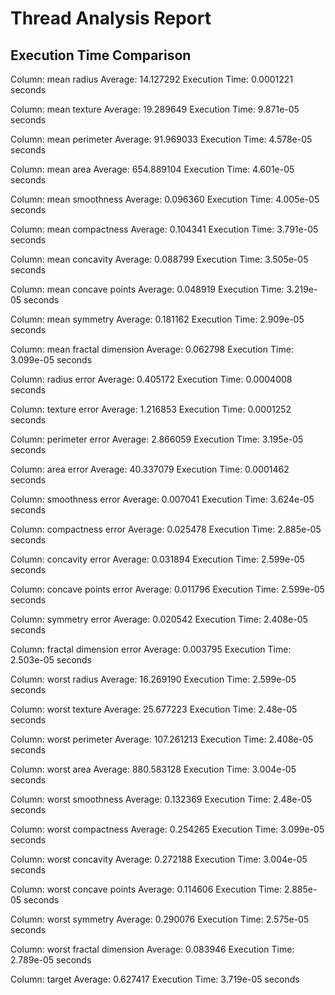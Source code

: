 # Thread Analysis Report
## Execution Time Comparison
Column: mean radius
Average: 14.127292
Execution Time: 0.0001221 seconds

Column: mean texture
Average: 19.289649
Execution Time: 9.871e-05 seconds

Column: mean perimeter
Average: 91.969033
Execution Time: 4.578e-05 seconds

Column: mean area
Average: 654.889104
Execution Time: 4.601e-05 seconds

Column: mean smoothness
Average: 0.096360
Execution Time: 4.005e-05 seconds

Column: mean compactness
Average: 0.104341
Execution Time: 3.791e-05 seconds

Column: mean concavity
Average: 0.088799
Execution Time: 3.505e-05 seconds

Column: mean concave points
Average: 0.048919
Execution Time: 3.219e-05 seconds

Column: mean symmetry
Average: 0.181162
Execution Time: 2.909e-05 seconds

Column: mean fractal dimension
Average: 0.062798
Execution Time: 3.099e-05 seconds

Column: radius error
Average: 0.405172
Execution Time: 0.0004008 seconds

Column: texture error
Average: 1.216853
Execution Time: 0.0001252 seconds

Column: perimeter error
Average: 2.866059
Execution Time: 3.195e-05 seconds

Column: area error
Average: 40.337079
Execution Time: 0.0001462 seconds

Column: smoothness error
Average: 0.007041
Execution Time: 3.624e-05 seconds

Column: compactness error
Average: 0.025478
Execution Time: 2.885e-05 seconds

Column: concavity error
Average: 0.031894
Execution Time: 2.599e-05 seconds

Column: concave points error
Average: 0.011796
Execution Time: 2.599e-05 seconds

Column: symmetry error
Average: 0.020542
Execution Time: 2.408e-05 seconds

Column: fractal dimension error
Average: 0.003795
Execution Time: 2.503e-05 seconds

Column: worst radius
Average: 16.269190
Execution Time: 2.599e-05 seconds

Column: worst texture
Average: 25.677223
Execution Time: 2.48e-05 seconds

Column: worst perimeter
Average: 107.261213
Execution Time: 2.408e-05 seconds

Column: worst area
Average: 880.583128
Execution Time: 3.004e-05 seconds

Column: worst smoothness
Average: 0.132369
Execution Time: 2.48e-05 seconds

Column: worst compactness
Average: 0.254265
Execution Time: 3.099e-05 seconds

Column: worst concavity
Average: 0.272188
Execution Time: 3.004e-05 seconds

Column: worst concave points
Average: 0.114606
Execution Time: 2.885e-05 seconds

Column: worst symmetry
Average: 0.290076
Execution Time: 2.575e-05 seconds

Column: worst fractal dimension
Average: 0.083946
Execution Time: 2.789e-05 seconds

Column: target
Average: 0.627417
Execution Time: 3.719e-05 seconds

